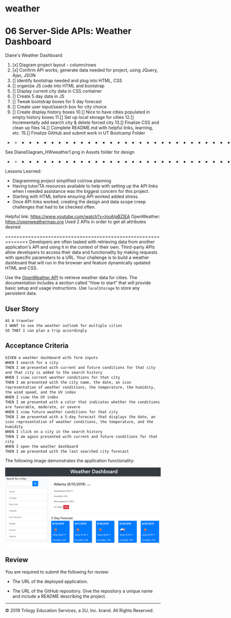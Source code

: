 # weather
# 06 Server-Side APIs: Weather Dashboard

Diane's Weather Dashboard
1. [x] Diagram project layout - column/rows
2. [x] Confirm API works, generate data needed for project, 
        using JQuery, Ajax, JSON
3. []  Identify bootstrap needed and plug into HTML, CSS 
4. []  organize JS code into HTML and bootstrap
5. []  Display current city data in CSS container
6. []  Create 5 day data in JS
7. []  Tweak bootstrap boxes for 5 day forecast
8. []  Create user input/search box for city choice
9. []  Create display history boxes
10.[]  Nice to have cities populated in empty history boxes
11.[]  Set up local storage for cities
12.[]  Incrementally add search city & delete forced city
13.[]  Finalize CSS and clean up files
14.[]  Complete README.md with helpful links, learning, etc.
15.[]  Finalize GitHub and submit work in UT Bootcamp Folder

+ + + + + + + + + + + + + + + + + + + + + + + + + + + + + + + 
See DianeDiagram_HWweather1.png in Assets folder for design 
+ + + + + + + + + + + + + + + + + + + + + + + + + + + + + + + 

Lessons Learned:  
 - Diagramming project simplified col/row planning
 - Having tutor/TA resources available to help with setting up the API links when I needed assistance was the biggest concern for this project.
 - Starting with HTML before ensuring API worked added stress.
 - Once API links worked, creating the design and data scope creep challenges that had to be checked often.

Helpful link:  https://www.youtube.com/watch?v=InoAIgBZIEA
OpenWeather:  https://openweathermap.org
    Used 2 APIs in order to get all attributes desired 


==============================================================
Developers are often tasked with retrieving data from another application's API and using it in the context of their own. Third-party APIs allow developers to access their data and functionality by making requests with specific parameters to a URL. Your challenge is to build a weather dashboard that will run in the browser and feature dynamically updated HTML and CSS.

Use the [OpenWeather API](https://openweathermap.org/api) to retrieve weather data for cities. The documentation includes a section called "How to start" that will provide basic setup and usage instructions. Use `localStorage` to store any persistent data.

## User Story

```
AS A traveler
I WANT to see the weather outlook for multiple cities
SO THAT I can plan a trip accordingly
```

## Acceptance Criteria

```
GIVEN a weather dashboard with form inputs
WHEN I search for a city
THEN I am presented with current and future conditions for that city and that city is added to the search history
WHEN I view current weather conditions for that city
THEN I am presented with the city name, the date, an icon representation of weather conditions, the temperature, the humidity, the wind speed, and the UV index
WHEN I view the UV index
THEN I am presented with a color that indicates whether the conditions are favorable, moderate, or severe
WHEN I view future weather conditions for that city
THEN I am presented with a 5-day forecast that displays the date, an icon representation of weather conditions, the temperature, and the humidity
WHEN I click on a city in the search history
THEN I am again presented with current and future conditions for that city
WHEN I open the weather dashboard
THEN I am presented with the last searched city forecast
```

The following image demonstrates the application functionality:

![weather dashboard demo](./Assets/06-server-side-apis-homework-demo.png)

## Review

You are required to submit the following for review:

* The URL of the deployed application.

* The URL of the GitHub repository. Give the repository a unique name and include a README describing the project.

- - -
© 2019 Trilogy Education Services, a 2U, Inc. brand. All Rights Reserved.
